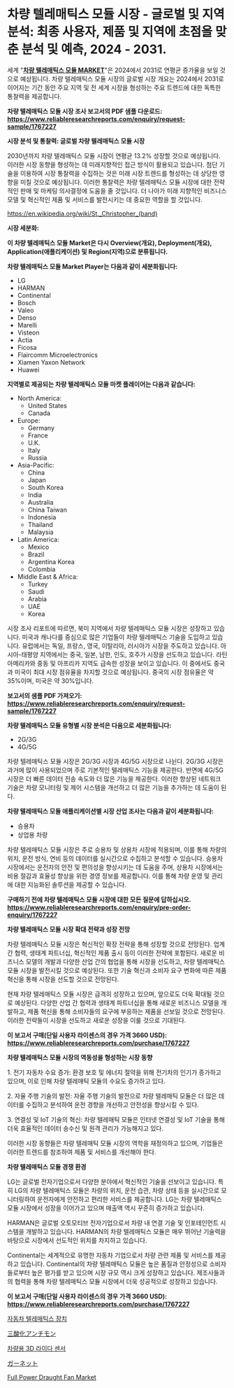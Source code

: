 <p><h1>차량 텔레매틱스 모듈 시장 - 글로벌 및 지역 분석: 최종 사용자, 제품 및 지역에 초점을 맞춘 분석 및 예측, 2024 - 2031.</h1></p><p>세계 "<strong><a href="https://www.reliableresearchreports.com/global-vehicle-telematics-module-market-r1767227">차량 텔레매틱스 모듈 MARKET</a></strong>"은 2024에서 2031로 연평균 증가율을 보일 것으로 예상됩니다. 차량 텔레매틱스 모듈 시장의 글로벌 시장 개요는 2024에서 2031로 이어지는 기간 동안 주요 지역 및 전 세계 시장을 형성하는 주요 트렌드에 대한 독특한 통찰력을 제공합니다.</p>
<p><strong>차량 텔레매틱스 모듈 시장 조사 보고서의 PDF 샘플 다운로드: <a href="https://www.reliableresearchreports.com/enquiry/request-sample/1767227">https://www.reliableresearchreports.com/enquiry/request-sample/1767227</a></strong></p>
<p><strong>시장 분석 및 통찰력: 글로벌 차량 텔레매틱스 모듈 시장</strong></p>
<p><p>2030년까지 차량 텔레매틱스 모듈 시장이 연평균 13.2% 성장할 것으로 예상됩니다. 이러한 시장 동향을 형성하는 데 미래지향적인 접근 방식이 활용되고 있습니다. 첨단 기술을 이용하여 시장 통찰력을 수집하는 것은 미래 시장 트렌드를 형성하는 데 상당한 영향을 미칠 것으로 예상됩니다. 이러한 통찰력은 차량 텔레매틱스 모듈 시장에 대한 전략적인 판매 및 마케팅 의사결정에 도움을 줄 것입니다. 더 나아가 미래 지향적인 비즈니스 모델 및 혁신적인 제품 및 서비스를 발전시키는 데 중요한 역할을 할 것입니다.</p></p>
<p><a href="%7CAUTHORITHY_DOMAIN_URL%7C">https://en.wikipedia.org/wiki/St._Christopher_(band)</a></p>
<p><strong>시장 세분화:</strong></p>
<p><strong>이 차량 텔레매틱스 모듈 Market은 다시 Overview(개요), Deployment(개요), Application(애플리케이션) 및 Region(지역)으로 분류됩니다.</strong></p>
<p><strong>차량 텔레매틱스 모듈 Market Player는 다음과 같이 세분화됩니다:</strong></p>
<p><ul><li>LG</li><li>HARMAN</li><li>Continental</li><li>Bosch</li><li>Valeo</li><li>Denso</li><li>Marelli</li><li>Visteon</li><li>Actia</li><li>Ficosa</li><li>Flaircomm Microelectronics</li><li>Xiamen Yaxon Network</li><li>Huawei</li></ul></p>
<p><strong>지역별로 제공되는 차량 텔레매틱스 모듈 마켓 플레이어는 다음과 같습니다:</strong></p>
<p><ul>
    <li>
        North America:
        <ul>
            <li>United States</li>
            <li>Canada</li>
        </ul>
    </li>
    <li>
        Europe:
        <ul>
            <li>Germany</li>
            <li>France</li>
            <li>U.K.</li>
            <li>Italy</li>
            <li>Russia</li>
        </ul>
    </li>
    <li>
        Asia-Pacific:
        <ul>
            <li>China</li>
            <li>Japan</li>
            <li>South Korea</li>
            <li>India</li>
            <li>Australia</li>
            <li>China Taiwan</li>
            <li>Indonesia</li>
            <li>Thailand</li>
            <li>Malaysia</li>
        </ul>
    </li>
    <li>
        Latin America:
        <ul>
            <li>Mexico</li>
            <li>Brazil</li>
            <li>Argentina Korea</li>
            <li>Colombia</li>
        </ul>
    </li>
    <li>
        Middle East & Africa:
        <ul>
            <li>Turkey</li>
            <li>Saudi</li>
            <li>Arabia</li>
            <li>UAE</li>
            <li>Korea</li>
        </ul>
    </li>
    </ul></p>
<p><p>시장 조사 리포트에 따르면, 북미 지역에서 차량 텔레매틱스 모듈 시장은 성장하고 있습니다. 미국과 캐나다를 중심으로 많은 기업들이 차량 텔레매틱스 기술을 도입하고 있습니다. 유럽에서는 독일, 프랑스, 영국, 이탈리아, 러시아가 시장을 주도하고 있습니다. 아시아-태평양 지역에서는 중국, 일본, 남한, 인도, 호주가 시장을 선도하고 있습니다. 라틴 아메리카와 중동 및 아프리카 지역도 급속한 성장을 보이고 있습니다. 이 중에서도 중국과 미국이 최대 시장 점유율을 차지할 것으로 예상됩니다. 중국의 시장 점유율은 약 35%이며, 미국은 약 30%입니다.</p></p>
<p><strong>보고서의 샘플 PDF 가져오기: <a href="https://www.reliableresearchreports.com/enquiry/request-sample/1767227">https://www.reliableresearchreports.com/enquiry/request-sample/1767227</a></strong></p>
<p><strong>차량 텔레매틱스 모듈 유형별 시장 분석은 다음으로 세분화됩니다:</strong></p>
<p><ul><li>2G/3G</li><li>4G/5G</li></ul></p>
<p><p>차량 텔레매틱스 모듈 시장은 2G/3G 시장과 4G/5G 시장으로 나뉜다. 2G/3G 시장은 과거에 많이 사용되었으며 주로 기본적인 텔레매틱스 기능을 제공한다. 반면에 4G/5G 시장은 더 빠른 데이터 전송 속도와 더 많은 기능을 제공한다. 이러한 향상된 네트워크 기술은 차량 모니터링 및 제어 시스템을 개선하고 더 많은 기능을 추가하는 데 도움이 된다.</p></p>
<p><strong>차량 텔레매틱스 모듈 애플리케이션별 시장 산업 조사는 다음과 같이 세분화됩니다:</strong></p>
<p><ul><li>승용차</li><li>상업용 차량</li></ul></p>
<p><p>차량 텔레매틱스 모듈 시장은 주로 승용차 및 상용차 시장에 적용되며, 이를 통해 차량의 위치, 운전 방식, 연비 등의 데이터를 실시간으로 수집하고 분석할 수 있습니다. 승용차 시장에서는 운전자의 안전 및 편의성을 향상시키는 데 도움을 주며, 상용차 시장에서는 비용 절감과 효율성 향상을 위한 경영 정보를 제공합니다. 이를 통해 차량 운영 및 관리에 대한 지능화된 솔루션을 제공할 수 있습니다.</p></p>
<p><strong>구매하기 전에 차량 텔레매틱스 모듈 시장에 대한 모든 질문에 답하십시오. <a href="https://www.reliableresearchreports.com/enquiry/pre-order-enquiry/1767227">https://www.reliableresearchreports.com/enquiry/pre-order-enquiry/1767227</a></strong></p>
<p><strong>차량 텔레매틱스 모듈 시장 확대 전략과 성장 전망</strong></p>
<p><p>차량 텔레매틱스 모듈 시장은 혁신적인 확장 전략을 통해 성장할 것으로 전망된다. 업계 간 협력, 생태계 파트너십, 혁신적인 제품 출시 등이 이러한 전략에 포함된다. 새로운 비즈니스 모델의 개발과 다양한 산업 간의 협업을 통해 시장을 선도하고, 차량 텔레매틱스 모듈 시장을 발전시킬 것으로 예상된다. 또한 기술 혁신과 소비자 요구 변화에 따른 제품 혁신을 통해 시장을 선도할 것으로 전망된다.</p><p>현재 차량 텔레매틱스 모듈 시장은 급격히 성장하고 있으며, 앞으로도 더욱 확대될 것으로 예상된다. 다양한 산업 간 협력과 생태계 파트너십을 통해 새로운 비즈니스 모델을 개발하고, 제품 혁신을 통해 소비자들의 요구에 부응하는 제품을 선보일 것으로 전망된다. 이러한 전략들이 시장을 선도하고 새로운 성장을 이룰 것으로 기대된다.</p></p>
<p><strong>이 보고서 구매(단일 사용자 라이센스의 경우 가격 3660 USD): <a href="https://www.reliableresearchreports.com/purchase/1767227">https://www.reliableresearchreports.com/purchase/1767227</a></strong></p>
<p><strong>차량 텔레매틱스 모듈 시장의 역동성을 형성하는 시장 동향</strong></p>
<p><p>1. 전기 자동차 수요 증가: 환경 보호 및 에너지 절약을 위해 전기차의 인기가 증가하고 있으며, 이로 인해 차량 텔레매틱 모듈의 수요도 증가하고 있다.</p><p>2. 자율 주행 기술의 발전: 자율 주행 기술의 발전으로 차량 텔레매틱 모듈은 더 많은 데이터를 수집하고 분석하여 운전 경향을 개선하고 안전성을 향상시킬 수 있다.</p><p>3. 연결성 및 IoT 기술의 혁신: 차량 텔레매틱 모듈은 인터넷 연결성 및 IoT 기술을 통해 더욱 효율적인 데이터 송수신 및 원격 관리가 가능해지고 있다.</p><p>이러한 시장 동향들은 차량 텔레매틱 모듈 시장의 역학을 재정의하고 있으며, 기업들은 이러한 트렌드를 참조하여 제품 및 서비스를 개선해야 한다.</p></p>
<p><strong>차량 텔레매틱스 모듈 경쟁 환경</strong></p>
<p><p>LG는 글로벌 전자기업으로서 다양한 분야에서 혁신적인 기술을 선보이고 있습니다. 특히 LG의 차량 텔레매틱스 모듈은 차량의 위치, 운전 습관, 차량 상태 등을 실시간으로 모니터링하여 운전자에게 안전하고 편리한 서비스를 제공합니다. LG는 차량 텔레매틱스 모듈 시장에서 성장을 이어가고 있으며 매출액 역시 꾸준히 증가하고 있습니다.</p><p>HARMAN은 글로벌 오토모티브 전자기업으로서 차량 내 연결 기술 및 인포테인먼트 시스템을 개발하고 있습니다. HARMAN의 차량 텔레매틱스 모듈은 매우 뛰어난 기술력을 바탕으로 시장에서 선도적인 위치를 차지하고 있습니다.</p><p>Continental는 세계적으로 유명한 자동차 기업으로서 차량 관련 제품 및 서비스를 제공하고 있습니다. Continental의 차량 텔레매틱스 모듈은 높은 품질과 안정성으로 소비자들로부터 높은 평가를 받고 있으며 시장 규모 역시 크게 성장하고 있습니다. 제조사들과의 협력을 통해 차량 텔레매틱스 모듈 시장에서 더욱 성공적으로 성장하고 있습니다.</p></p>
<p><strong>이 보고서 구매(단일 사용자 라이센스의 경우 가격 3660 USD): <a href="https://www.reliableresearchreports.com/purchase/1767227">https://www.reliableresearchreports.com/purchase/1767227</a></strong></p>
<p><p><a href="https://github.com/rcabello548/Market-Research-Report-List-3/blob/main/586546298115.md">자동차 텔레매틱스 장치</a></p><p><a href="https://github.com/roulaayoub-saad/Market-Research-Report-List-3/blob/main/337059679129.md">三酸化アンチモン</a></p><p><a href="https://github.com/KellyLyncyh543964/Market-Research-Report-List-3/blob/main/408031198114.md">차량용 3D 라이다 센서</a></p><p><a href="https://github.com/zjkmgcs938405/Market-Research-Report-List-4/blob/main/188832879128.md">ガーネット</a></p><p><a href="https://medium.com/@bethelokon998/global-full-power-draught-fan-industry-research-report-competitive-landscape-market-size-062a919ee74e">Full Power Draught Fan Market</a></p></p>